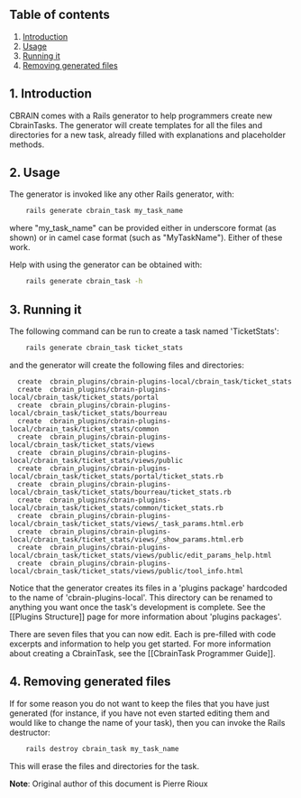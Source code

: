 
## Table of contents

1. [Introduction](#intro)
2. [Usage](#usage)
3. [Running it](#running)
4. [Removing generated files](#removing)

<a name="intro" />

## 1. Introduction

CBRAIN comes with a Rails generator to help programmers create new
CbrainTasks. The generator will create templates for all the files
and directories for a new task, already filled with explanations
and placeholder methods.

<a name="usage" />

## 2. Usage

The generator is invoked like any other Rails generator, with:

```bash
    rails generate cbrain_task my_task_name
```

where "my_task_name" can be provided either in underscore format
(as shown) or in camel case format (such as "MyTaskName"). Either of these
work.

Help with using the generator can be obtained with:

```bash
    rails generate cbrain_task -h
```
<a name="running" />

## 3. Running it

The following command can be run to create a task named 'TicketStats':

```bash
    rails generate cbrain_task ticket_stats
```

and the generator will create the following files and directories:

      create  cbrain_plugins/cbrain-plugins-local/cbrain_task/ticket_stats
      create  cbrain_plugins/cbrain-plugins-local/cbrain_task/ticket_stats/portal
      create  cbrain_plugins/cbrain-plugins-local/cbrain_task/ticket_stats/bourreau
      create  cbrain_plugins/cbrain-plugins-local/cbrain_task/ticket_stats/common
      create  cbrain_plugins/cbrain-plugins-local/cbrain_task/ticket_stats/views
      create  cbrain_plugins/cbrain-plugins-local/cbrain_task/ticket_stats/views/public
      create  cbrain_plugins/cbrain-plugins-local/cbrain_task/ticket_stats/portal/ticket_stats.rb
      create  cbrain_plugins/cbrain-plugins-local/cbrain_task/ticket_stats/bourreau/ticket_stats.rb
      create  cbrain_plugins/cbrain-plugins-local/cbrain_task/ticket_stats/common/ticket_stats.rb
      create  cbrain_plugins/cbrain-plugins-local/cbrain_task/ticket_stats/views/_task_params.html.erb
      create  cbrain_plugins/cbrain-plugins-local/cbrain_task/ticket_stats/views/_show_params.html.erb
      create  cbrain_plugins/cbrain-plugins-local/cbrain_task/ticket_stats/views/public/edit_params_help.html
      create  cbrain_plugins/cbrain-plugins-local/cbrain_task/ticket_stats/views/public/tool_info.html

Notice that the generator creates its files in a 'plugins package'
hardcoded to the name of 'cbrain-plugins-local'. This directory can
be renamed to anything you want once the task's development is complete.
See the [[Plugins Structure]] page for more information about 'plugins packages'.

There are seven files that you can now edit. Each is pre-filled
with code excerpts and information to help you get started. For more
information about creating a CbrainTask, see the [[CbrainTask Programmer Guide]].

<a name="removing" />

## 4. Removing generated files

If for some reason you do not want to keep the files that you have
just generated (for instance, if you have not even started editing
them and would like to change the name of your task), then you can
invoke the Rails destructor:

```bash
    rails destroy cbrain_task my_task_name
```

This will erase the files and directories for the task.

**Note**: Original author of this document is Pierre Rioux